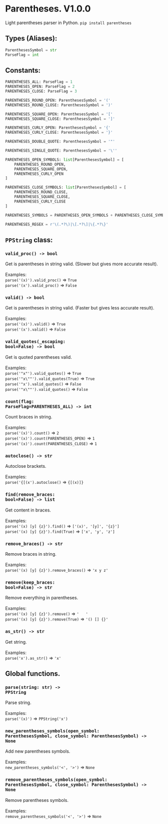 # Parentheses. V1.0.0
Light parentheses parser in Python. ```pip install parentheses```

## Types (Aliases):
```python
ParenthesesSymbol = str
ParseFlag = int
```

## Constants:
```python
PARENTHESES_ALL: ParseFlag = 1
PARENTHESES_OPEN: ParseFlag = 2
PARENTHESES_CLOSE: ParseFlag = 3

PARENTHESES_ROUND_OPEN: ParenthesesSymbol = '('
PARENTHESES_ROUND_CLOSE: ParenthesesSymbol = ')'

PARENTHESES_SQUARE_OPEN: ParenthesesSymbol = '['
PARENTHESES_SQUARE_CLOSE: ParenthesesSymbol = ']'

PARENTHESES_CURLY_OPEN: ParenthesesSymbol = '{'
PARENTHESES_CURLY_CLOSE: ParenthesesSymbol = '}'

PARENTHESES_DOUBLE_QUOTE: ParenthesesSymbol = '"'

PARENTHESES_SINGLE_QUOTE: ParenthesesSymbol = '\''

PARENTHESES_OPEN_SYMBOLS: list[ParenthesesSymbol] = [
    PARENTHESES_ROUND_OPEN,
    PARENTHESES_SQUARE_OPEN,
    PARENTHESES_CURLY_OPEN
]

PARENTHESES_CLOSE_SYMBOLS: list[ParenthesesSymbol] = [
    PARENTHESES_ROUND_CLOSE,
    PARENTHESES_SQUARE_CLOSE,
    PARENTHESES_CURLY_CLOSE
]

PARENTHESES_SYMBOLS = PARENTHESES_OPEN_SYMBOLS + PARENTHESES_CLOSE_SYMBOLS

PARENTHESES_REGEX = r'\(.*?\)|\[.*?\]|\{.*?\}'
```

## <code>PPString</code> class:
### <code>valid_proc() -> bool</code>
Get is parentheses in string valid. (Slower but gives more accurate result).<br><br>
Examples:<br>
`parse('(x)').valid_proc()` => `True`<br>
`parse('(x').valid_proc()` => `False`

### <code>valid() -> bool</code>
Get is parentheses in string valid. (Faster but gives less accurate result).<br><br>
Examples:<br>
`parse('(x)').valid()` => `True`<br>
`parse('(x').valid()` => `False`

### <code>valid_quotes(_escaping: bool=False) -> bool</code>
Get is quoted parentheses valid.<br><br>
Examples:<br>
`parse('"x"').valid_quotes()` => `True`<br>
`parse('"x\""').valid_quotes(True)` => `True`<br>
`parse('"x').valid_quotes()` => `False`<br>
`parse('"x\""').valid_quotes()` => `False`

### <code>count(flag: ParseFlag=PARENTHESES_ALL) -> int</code>
Count braces in string.<br><br>
Examples:<br>
`parse('(x)').count()` => `2`<br>
`parse('(x)').count(PARENTHESES_OPEN)` => `1`<br>
`parse('(x)').count(PARENTHESES_CLOSE)` => `1`

### <code>autoclose() -> str</code>
Autoclose brackets.<br><br>
Examples:<br>
`parse('{[(x').autoclose()` => `{[(x)]}`

### <code>find(remove_braces: bool=False) -> list</code>
Get content in braces.<br><br>
Examples:<br>
`parse('(x) [y] {z}').find()` => `['(x)', '[y]', '{z}']`<br>
`parse('(x) [y] {z}').find(True)` => `['x', 'y', 'z']`

### <code>remove_braces() -> str</code>
Remove braces in string.<br><br>
Examples:<br>
`parse('(x) [y] {z}').remove_braces()` => `'x y z'`

### <code>remove(keep_braces: bool=False) -> str</code>
Remove everything in parentheses.<br><br>
Examples:<br>
`parse('(x) [y] {z}').remove()` => `'   '`<br>
`parse('(x) [y] {z}').remove(True)` => `'() [] {}'`

### <code>as_str() -> str</code>
Get string.<br><br>
Examples:<br>
`parse('x').as_str()` => `'x'`

## Global functions.
### <code>parse(string: str) -> PPString</code>
Parse string.<br><br>
Examples:<br>
`parse('(x)')` => `PPString('x')`

### <code>new_parentheses_symbols(open_symbol: ParenthesesSymbol, close_symbol: ParenthesesSymbol) -> None</code>
Add new parentheses symbols.<br><br>
Examples:<br>
`new_parentheses_symbols('<', '>')` => `None`

### <code>remove_parentheses_symbols(open_symbol: ParenthesesSymbol, close_symbol: ParenthesesSymbol) -> None</code>
Remove parentheses symbols.<br><br>
Examples:<br>
`remove_parentheses_symbols('<', '>')` => `None`
